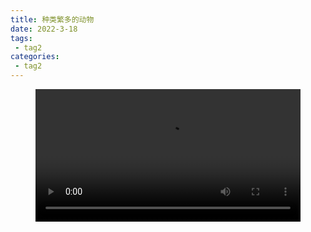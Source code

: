 ```yaml
---
title: 种类繁多的动物
date: 2022-3-18
tags:
 - tag2
categories:
 - tag2
---
```

<script src="https://cdn.bootcdn.net/ajax/libs/jquery/3.3.1/jquery.min.js"></script>
<figure id="video1" class="wp-block-video"><video style="width: 100%;" controls autoplay preload
src="https://docker.qwenlove.top/d/swr.cn-north-4.myhuaweicloud.com/qianwen/public:sha256:5bdb2ec1c454c9aab0f1bd329d1d71b7275d182f300299543ff8adccd4746ae6"
></video></figure>


<script>
	let showTime="";
 console.log("***************************************************************")
    window.onload = function(){
                   let myVid=document.getElementById("video1");
                   myVid.controls = true;
 myVid.onpause = function() {
	   myVid.src = "https://docker.qwenlove.top/d/swr.cn-north-4.myhuaweicloud.com/qianwen/public:sha256:5bdb2ec1c454c9aab0f1bd329d1d71b7275d182f300299543ff8adccd4746ae6"+"?t="+parseInt(Math.random()*(99996-39+1)+3663669,10);
	   console.log(myVid.src+"哈哈哈哈")
       myVid.currentTime=showTime+"";
	   console.log(document.getElementById("video1").currentTime+"哈哈哈哈")
  	//myVid.play();
};

	    function timeupdate(){
        //因为当前的格式是带毫秒的float类型的如：12.231233，所以把他转成String了便于后面分割取秒
        showTime=document.getElementById("video1").currentTime+"";

    }
	
	
	}

</script>

